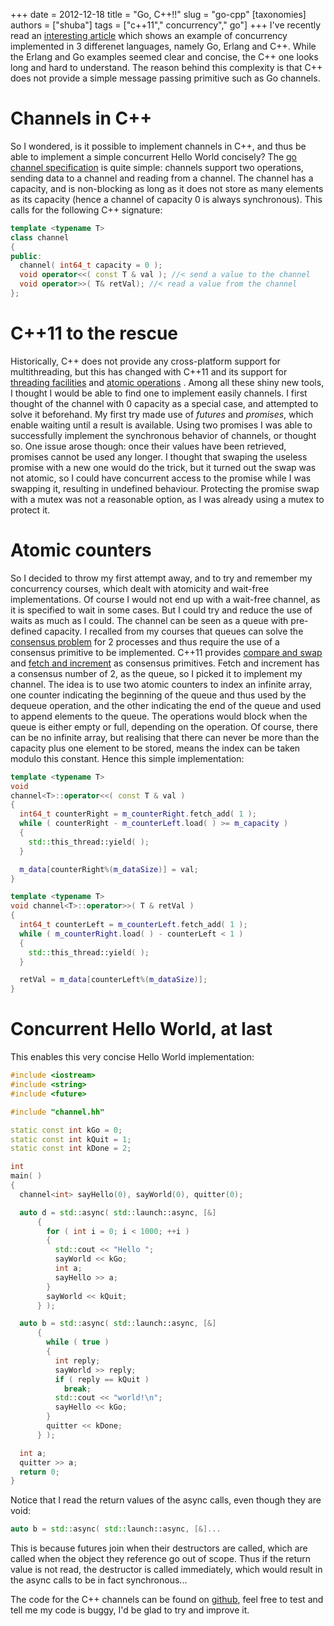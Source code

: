 +++
date = 2012-12-18
title = "Go, C++!!"
slug = "go-cpp"
[taxonomies]
authors = ["shuba"]
tags = ["c++11"," concurrency"," go"]
+++
I've recently read an [interesting article](http://himmele.blogspot.fr/2012/11/concurrent-hello-world-in-go-erlang.html) which shows an example of concurrency implemented in 3 differenet languages, namely Go, Erlang and C++. While the Erlang and Go examples seemed clear and concise, the C++ one looks long and hard to understand. The reason behind this complexity is that C++ does not provide a simple message passing primitive such as Go channels.

<!-- more -->

Channels in C++
===============

So I wondered, is it possible to implement channels in C++, and thus be able to implement a simple concurrent Hello World concisely? The [go channel specification](http://golang.org/ref/spec#Channel_types) is quite simple: channels support two operations, sending data to a channel and reading from a channel. The channel has a capacity, and is non-blocking as long as it does not store as many elements as its capacity (hence a channel of capacity 0 is always synchronous). This calls for the following C++ signature:

```c++
template <typename T>
class channel
{
public:
  channel( int64_t capacity = 0 );
  void operator<<( const T & val ); //< send a value to the channel
  void operator>>( T& retVal); //< read a value from the channel
};
```

C++11 to the rescue
===================

Historically, C++ does not provide any cross-platform support for multithreading, but this has changed with C++11 and its support for [threading facilities](http://en.cppreference.com/w/cpp/thread) and [atomic operations](http://en.cppreference.com/w/cpp/atomic) . Among all these shiny new tools, I thought I would be able to find one to implement easily channels. I first thought of the channel with 0 capacity as a special case, and attempted to solve it beforehand. My first try made use of *futures* and *promises*, which enable waiting until a result is available. Using two promises I was able to successfully implement the synchronous behavior of channels, or thought so. One issue arose though: once their values have been retrieved, promises cannot be used any longer. I thought that swaping the useless promise with a new one would do the trick, but it turned out the swap was not atomic, so I could have concurrent access to the promise while I was swapping it, resulting in undefined behaviour. Protecting the promise swap with a mutex was not a reasonable option, as I was already using a mutex to protect it.

Atomic counters
===============

So I decided to throw my first attempt away, and to try and remember my concurrency courses, which dealt with atomicity and wait-free implementations. Of course I would not end up with a wait-free channel, as it is specified to wait in some cases. But I could try and reduce the use of waits as much as I could. The channel can be seen as a queue with pre-defined capacity. I recalled from my courses that queues can solve the [consensus problem](http://en.wikipedia.org/wiki/Consensus_%28computer_science%29) for 2 processes and thus require the use of a consensus primitive to be implemented. C++11 provides [compare and swap](http://en.cppreference.com/w/cpp/atomic/atomic_compare_exchange) and [fetch and increment](http://en.cppreference.com/w/cpp/atomic/atomic_fetch_add) as consensus primitives. Fetch and increment has a consensus number of 2, as the queue, so I picked it to implement my channel. The idea is to use two atomic counters to index an infinite array, one counter indicating the beginning of the queue and thus used by the dequeue operation, and the other indicating the end of the queue and used to append elements to the queue. The operations would block when the queue is either empty or full, depending on the operation. Of course, there can be no infinite array, but realising that there can never be more than the capacity plus one element to be stored, means the index can be taken modulo this constant. Hence this simple implementation:

```c++
template <typename T>
void
channel<T>::operator<<( const T & val )
{
  int64_t counterRight = m_counterRight.fetch_add( 1 );
  while ( counterRight - m_counterLeft.load( ) >= m_capacity )
  {
    std::this_thread::yield( );
  }

  m_data[counterRight%(m_dataSize)] = val;
}

template <typename T>
void channel<T>::operator>>( T & retVal )
{
  int64_t counterLeft = m_counterLeft.fetch_add( 1 );
  while ( m_counterRight.load( ) - counterLeft < 1 )
  {
    std::this_thread::yield( );
  }

  retVal = m_data[counterLeft%(m_dataSize)];
}
```

Concurrent Hello World, at last
===============================

This enables this very concise Hello World implementation:

```c++
#include <iostream>
#include <string>
#include <future>

#include "channel.hh"

static const int kGo = 0;
static const int kQuit = 1;
static const int kDone = 2;

int
main( )
{
  channel<int> sayHello(0), sayWorld(0), quitter(0);

  auto d = std::async( std::launch::async, [&]
      {
        for ( int i = 0; i < 1000; ++i )
        {
          std::cout << "Hello ";
          sayWorld << kGo;
          int a;
          sayHello >> a;
        }
        sayWorld << kQuit;
      } );

  auto b = std::async( std::launch::async, [&]
      {
        while ( true )
        {
          int reply;
          sayWorld >> reply;
          if ( reply == kQuit )
            break;
          std::cout << "world!\n";
          sayHello << kGo;
        }
        quitter << kDone;
      } );

  int a;
  quitter >> a;
  return 0;
}
```

Notice that I read the return values of the async calls, even though they are void:

```c++
auto b = std::async( std::launch::async, [&]...
```

This is because futures join when their destructors are called, which are called when the object they reference go out of scope. Thus if the return value is not read, the destructor is called immediately, which would result in the async calls to be in fact synchronous...

The code for the C++ channels can be found on [github](https://github.com/vbarrielle/cppChan/), feel free to test and tell me my code is buggy, I'd be glad to try and improve it.
